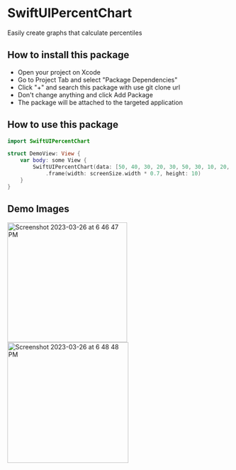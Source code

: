 # SwiftUIPercentChart
 
Easily create graphs that calculate percentiles

## How to install this package 

+ Open your project on Xcode
+ Go to Project Tab and select "Package Dependencies"
+ Click "+" and search this package with use git clone url
+ Don't change anything and click Add Package
+ The package will be attached to the targeted application

## How to use this package

```swift
import SwiftUIPercentChart

struct DemoView: View {
    var body: some View {
        SwiftUIPercentChart(data: [50, 40, 30, 20, 30, 50, 30, 10, 20, 50], percentValue: 350, theme: .ocean)
            .frame(width: screenSize.width * 0.7, height: 10)
    }
}
```

## Demo Images
<div>
<img width="270" alt="Screenshot 2023-03-26 at 6 46 47 PM" src="https://user-images.githubusercontent.com/74152011/227787917-0f400044-df9e-4797-90cd-addb27d90752.png">
<img width="272.5" alt="Screenshot 2023-03-26 at 6 48 48 PM" src="https://user-images.githubusercontent.com/74152011/227787907-ba66250b-5a36-4f71-adc2-0b145f4902be.png">
</div>
